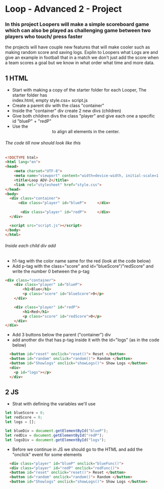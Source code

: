 # Loop - Advanced 2 - Project
### In this project Loopers will make a simple scoreboard game which can also be played as challenging game between two players who touch/ press faster

the projects will have couple new features that will make cooler such as making random score and saving logs.
Explin to Loopers what Logs are and give an example in football that in a match we don't just add the score when a team scores a goal but we know in what order what time and more data.

## 1 HTML
- Start with making a copy of the starter folder for each Looper, The starter folder has     
  index.html, empty style.css+ script.js
- Create a parent div with the class "container"
- Inside the "container" div create 2 new divs (children)
- Give both children divs the class "player" and give each one a specific id "blueP" + "redP"
- Use the <center> to align all elements in the center.

###### The code till now should look like this
```html
<!DOCTYPE html>
<html lang="en">
<head>
    <meta charset="UTF-8">
    <meta name="viewport" content="width=device-width, initial-scale=1.0">
    <title>Loop ADV-2</title>
    <link rel="stylesheet" href="style.css">
</head>
<body>
  <div class="container">
      <div class="player" id="blueP">     </div>
  
       <div class="player" id="redP">     </div>
  </div>

  <script src="script.js"></script>
</body>
</html>
```
###### Inside each child div add

- h1-tag with the color name same for the red (look at the code below)
- Add p-tag with the class="score" and id="blueScore"/"redScore" and write the number 0 between the p-tag

```html
<div class="container">
    <div class="player" id="blueP">
        <h1>Blue</h1>
        <p class="score" id="blueScore">0</p>
    </div>

    <div class="player" id="redP">
        <h1>Red</h1>
        <p class="score" id="redScore">0</p>
    </div>
</div>
```
- Add 3 buttons below the parent ("container") div
- add another div that has p-tag inside it with the id="logs" (as in the code below)
```html
  <button id="reset" onclick="reset()"> Reset </button>
  <button id="random" onclick="random()"> Random </button>
  <button id="Showlogs" onclick="showLogs()"> Show Logs </button>
  <div>
    <p id="logs"></p>
  </div>
```

## 2 JS
- Strat with defining the variables we'll use
```js
let blueScore = 0;
let redScore = 0;
let logs = [];

let blueDiv = document.getElementById("blueP");
let redDiv = document.getElementById("redP");
let logsDiv = document.getElementById("logs");
```

- Before we continue in JS we should go to the HTML and add the "onclick" event for some elements
```html
  <div class="player" id="blueP" onclick="blueFunc()">
  <div class="player" id="redP" onclick="redFunc()">
  <button id="reset" onclick="reset()"> Reset </button>
  <button id="random" onclick="random()"> Random </button>
  <button id="Showlogs" onclick="showLogs()"> Show Logs </button>
```

